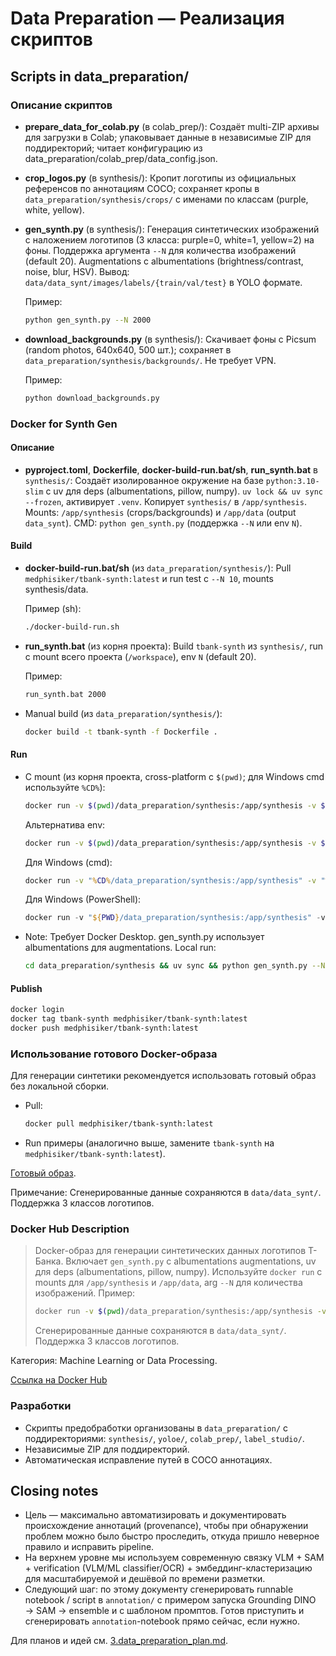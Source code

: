 # Data Preparation — Реализация скриптов

## Scripts in data_preparation/

### Описание скриптов

- **prepare_data_for_colab.py** (в colab_prep/): Создаёт multi-ZIP архивы для загрузки в Colab; упаковывает данные в независимые ZIP для поддиректорий; читает конфигурацию из data_preparation/colab_prep/data_config.json.

- **crop_logos.py** (в synthesis/): Кропит логотипы из официальных референсов по аннотациям COCO; сохраняет кропы в `data_preparation/synthesis/crops/` с именами по классам (purple, white, yellow).

- **gen_synth.py** (в synthesis/): Генерация синтетических изображений с наложением логотипов (3 класса: purple=0, white=1, yellow=2) на фоны. Поддержка аргумента `--N` для количества изображений (default 20). Augmentations с albumentations (brightness/contrast, noise, blur, HSV). Вывод: `data/data_synt/images/labels/{train/val/test}` в YOLO формате.

  Пример:
  ```bash
  python gen_synth.py --N 2000
  ```

- **download_backgrounds.py** (в synthesis/): Скачивает фоны с Picsum (random photos, 640x640, 500 шт.); сохраняет в `data_preparation/synthesis/backgrounds/`. Не требует VPN.

  Пример:
  ```bash
  python download_backgrounds.py
  ```

### Docker for Synth Gen

#### Описание

- **pyproject.toml**, **Dockerfile**, **docker-build-run.bat/sh**, **run_synth.bat** в `synthesis/`: Создаёт изолированное окружение на базе `python:3.10-slim` с uv для deps (albumentations, pillow, numpy). `uv lock && uv sync --frozen`, активирует `.venv`. Копирует `synthesis/` в `/app/synthesis`. Mounts: `/app/synthesis` (crops/backgrounds) и `/app/data` (output `data_synt`). CMD: `python gen_synth.py` (поддержка `--N` или env `N`).

#### Build

- **docker-build-run.bat/sh** (из `data_preparation/synthesis/`): Pull `medphisiker/tbank-synth:latest` и run test с `--N 10`, mounts synthesis/data.

  Пример (sh):
  ```bash
  ./docker-build-run.sh
  ```

- **run_synth.bat** (из корня проекта): Build `tbank-synth` из `synthesis/`, run с mount всего проекта (`/workspace`), env `N` (default 20).

  Пример:
  ```bash
  run_synth.bat 2000
  ```

- Manual build (из `data_preparation/synthesis/`):
  ```bash
  docker build -t tbank-synth -f Dockerfile .
  ```

#### Run

- С mount (из корня проекта, cross-platform с `$(pwd)`; для Windows cmd используйте `%CD%`):
  ```bash
  docker run -v $(pwd)/data_preparation/synthesis:/app/synthesis -v $(pwd)/data:/app/data --rm medphisiker/tbank-synth:latest python gen_synth.py --N 2000
  ```
  Альтернатива env:
  ```bash
  docker run -v $(pwd)/data_preparation/synthesis:/app/synthesis -v $(pwd)/data:/app/data --rm medphisiker/tbank-synth:latest -e N=2000
  ```

  Для Windows (cmd):
  ```cmd
  docker run -v "%CD%/data_preparation/synthesis:/app/synthesis" -v "%CD%/data:/app/data" --rm medphisiker/tbank-synth:latest python gen_synth.py --N 2000
  ```

  Для Windows (PowerShell):
  ```powershell
  docker run -v "${PWD}/data_preparation/synthesis:/app/synthesis" -v "${PWD}/data:/app/data" --rm medphisiker/tbank-synth:latest python gen_synth.py --N 2000
  ```

- Note: Требует Docker Desktop. gen_synth.py использует albumentations для augmentations. Local run:
  ```bash
  cd data_preparation/synthesis && uv sync && python gen_synth.py --N 2000
  ```

#### Publish

```bash
docker login
docker tag tbank-synth medphisiker/tbank-synth:latest
docker push medphisiker/tbank-synth:latest
```

### Использование готового Docker-образа

Для генерации синтетики рекомендуется использовать готовый образ без локальной сборки.

- Pull:
  ```bash
  docker pull medphisiker/tbank-synth:latest
  ```

- Run примеры (аналогично выше, замените `tbank-synth` на `medphisiker/tbank-synth:latest`).

[Готовый образ](https://hub.docker.com/r/medphisiker/tbank-synth).

Примечание: Сгенерированные данные сохраняются в `data/data_synt/`. Поддержка 3 классов логотипов.

### Docker Hub Description

> Docker-образ для генерации синтетических данных логотипов Т-Банка. Включает `gen_synth.py` с albumentations augmentations, uv для deps (albumentations, pillow, numpy). Используйте `docker run` с mounts для `/app/synthesis` и `/app/data`, arg `--N` для количества изображений.
> Пример:
> ```bash
> docker run -v $(pwd)/data_preparation/synthesis:/app/synthesis -v $(pwd)/data:/app/data --rm medphisiker/tbank-synth:latest python gen_synth.py --N 2000
> ```
> Сгенерированные данные сохраняются в `data/data_synt/`. Поддержка 3 классов логотипов.

Категория: Machine Learning or Data Processing.

[Ссылка на Docker Hub](https://hub.docker.com/r/medphisiker/tbank-synth)

### Разработки

- Скрипты предобработки организованы в `data_preparation/` с поддиректориями: `synthesis/`, `yoloe/`, `colab_prep/`, `label_studio/`.
- Независимые ZIP для поддиректорий.
- Автоматическая исправление путей в COCO аннотациях.

## Closing notes

* Цель — максимально автоматизировать и документировать происхождение аннотаций (provenance), чтобы при обнаружении проблем можно было быстро проследить, откуда пришло неверное правило и исправить pipeline.
* На верхнем уровне мы используем современную связку VLM + SAM + verification (VLM/ML classifier/OCR) + эмбеддинг-кластеризацию для масштабируемой и дешёвой по времени разметки.
* Следующий шаг: по этому документу сгенерировать runnable notebook / script в `annotation/` с примером запуска Grounding DINO → SAM → ensemble и с шаблоном промптов. Готов приступить и сгенерировать `annotation`-notebook прямо сейчас, если нужно.

Для планов и идей см. [3.data_preparation_plan.md](3.data_preparation_plan.md).